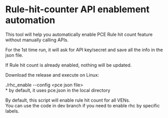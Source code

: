 # Rule-hit-counter API enablement automation
This tool will help you automatically enable PCE Rule hit count feature without manually calling APIs.

For the 1st time run, it will ask for API key/secret and save all the info in the json file.

If Rule hit count is already enabled, nothing will be updated.

Download the release and execute on Linux:  
  
./rhc_enable --config \<pce json file\>  
\* by default, it uses pce.json in the local directory


By default, this script will enable rule hit count for all VENs.  
You can use the code in dev branch if you need to enable rhc by specific labels.
